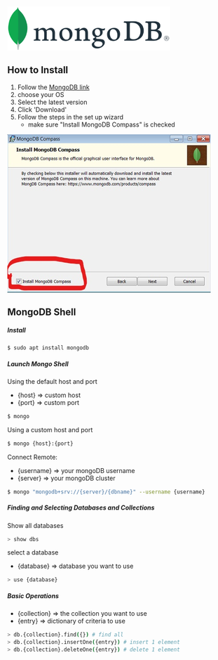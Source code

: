 <img src="mongo.png" height = 100>

## How to Install

1. Follow the <a href="https://www.mongodb.com/try/download/enterprise">MongoDB  link</a>
2. choose your OS
3. Select the latest version
4. Click 'Download'
5. Follow the steps in the set up wizard 
    - make sure "Install MongoDB Compass" is checked
<img src = "mongo_install.jpg">

## MongoDB Shell

##### Install 
```bash
$ sudo apt install mongodb
```

##### Launch Mongo Shell
Using the default host and port
- {host} => custom host
- {port} => custom port
```bash
$ mongo 
```

Using a custom host and port
```bash
$ mongo {host}:{port} 
```

Connect Remote:
- {username} => your mongoDB username
- {server} => your mongoDB cluster
```bash
$ mongo "mongodb+srv://{server}/{dbname}" --username {username}
```

##### Finding and Selecting Databases and Collections
Show all databases
```bash
> show dbs
```

select a database
- {database} => database you want to use
```bash
> use {database}
```

##### Basic Operations
- {collection} => the collection you want to use
- {entry} => dictionary of criteria to use
```bash
> db.{collection}.find({}) # find all
> db.{collection}.insertOne({entry}) # insert 1 element
> db.{collection}.deleteOne({entry}) # delete 1 element
```
